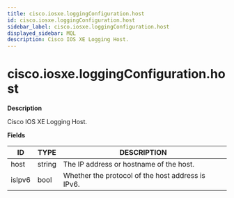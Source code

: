 ```yaml
---
title: cisco.iosxe.loggingConfiguration.host
id: cisco.iosxe.loggingConfiguration.host
sidebar_label: cisco.iosxe.loggingConfiguration.host
displayed_sidebar: MQL
description: Cisco IOS XE Logging Host.
---
```


# cisco.iosxe.loggingConfiguration.host

**Description**

Cisco IOS XE Logging Host.

**Fields**

| ID     | TYPE   | DESCRIPTION                                       |
| ------ | ------ | ------------------------------------------------- |
| host   | string | The IP address or hostname of the host.           |
| isIpv6 | bool   | Whether the protocol of the host address is IPv6. |
